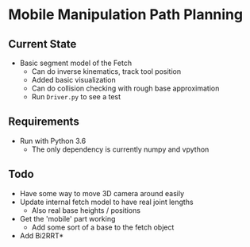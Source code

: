 # Mobile Manipulation Path Planning

## Current State
* Basic segment model of the Fetch
    * Can do inverse kinematics, track tool position
    * Added basic visualization
    * Can do collision checking with rough base approximation
    * Run `Driver.py` to see a test

## Requirements
* Run with Python 3.6
    * The only dependency is currently numpy and vpython

## Todo
* Have some way to move 3D camera around easily
* Update internal fetch model to have real joint lengths
    * Also real base heights / positions
* Get the 'mobile' part working
    * Add some sort of a base to the fetch object
* Add Bi2RRT*